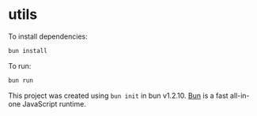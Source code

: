 # utils

To install dependencies:

```bash
bun install
```

To run:

```bash
bun run 
```

This project was created using `bun init` in bun v1.2.10. [Bun](https://bun.sh) is a fast all-in-one JavaScript runtime.
